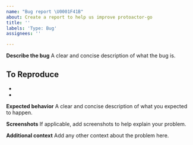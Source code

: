 ```yaml
---
name: "Bug report \U0001F41B"
about: Create a report to help us improve protoactor-go
title: ''
labels: 'Type: Bug'
assignees: ''

---
```


**Describe the bug**
A clear and concise description of what the bug is.

**To Reproduce**
-
-
-

**Expected behavior**
A clear and concise description of what you expected to happen.

**Screenshots**
If applicable, add screenshots to help explain your problem.


**Additional context**
Add any other context about the problem here.
